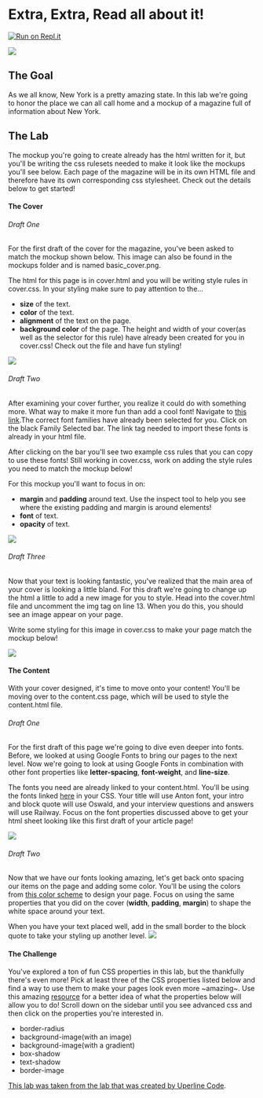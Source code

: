# Extra, Extra, Read all about it!

[![Run on Repl.it](https://repl.it/badge/github/upperlinecode/NewYorkNewspaper)](https://repl.it/github/upperlinecode/NewYorkNewspaper)

![](readme_header.jpg)

## The Goal

As we all know, New York is a pretty amazing state. In this lab we're going to honor the place we can all call home and a mockup of a magazine full of information about New York.

## The Lab
The mockup you're going to create already has the html written for it, but you'll be writing the css rulesets needed to make it look like the mockups you'll see below. Each page of the magazine will be in its own HTML file and therefore have its own corresponding css stylesheet. Check out the details below to get started!


#### The Cover

###### Draft One
For the first draft of the cover for the magazine, you've been asked to match the mockup shown below. This image can also be found in the mockups folder and is named basic_cover.png.

The html for this page is in cover.html and you will be writing style rules in cover.css. In your styling make sure to pay attention to the...
* **size** of the text.
* **color** of the text.
* **alignment** of the text on the page.
* **background color** of the page.
The height and width of your cover(as well as the selector for this rule) have already been created for you in cover.css! Check out the file and have fun styling!

![](mockups/basic_cover.png)

###### Draft Two
After examining your cover further, you realize it could do with something more. What way to make it more fun than add a cool font! Navigate to [this link](https://fonts.google.com/specimen/Source+Code+Pro?selection.family=Lato|Source+Code+Pro).The correct font families have already been selected for you. Click on the black Family Selected bar. The link tag needed to import these fonts is already in your html file.

After clicking on the bar you'll see two example css rules that you can copy to use these fonts! Still working in cover.css, work on adding the style rules you need to match the mockup below!

For this mockup you'll want to focus in on:
* **margin** and **padding** around text. Use the inspect tool to help you see where the existing padding and margin is around elements!
* **font** of text.
* **opacity** of text.

![](mockups/middle_cover.png)

###### Draft Three
Now that your text is looking fantastic, you've realized that the main area of your cover is looking a little bland. For this draft we're going to change up the html a little to add a new image for you to style. Head into the cover.html file and uncomment the img tag on line 13. When you do this, you should see an image appear on your page.

Write some styling for this image in cover.css to make your page match the mockup below!

![](mockups/final_cover.png)

#### The Content
With your cover designed, it's time to move onto your content! You'll be moving over to the content.css page, which will be used to style the content.html file.

###### Draft One

For the first draft of this page we're going to dive even deeper into fonts. Before, we looked at using Google Fonts to bring our pages to the next level. Now we're going to look at using Google Fonts in combination with other font properties like **letter-spacing**, **font-weight**, and **line-size**.

The fonts you need are already linked to your content.html. You'll be using the fonts linked [here](https://fonts.google.com/specimen/Oswald?selection.family=Anton|Oswald|Raleway) in your CSS. Your title will use Anton font, your intro and block quote will use Oswald, and your interview questions and answers will use Railway. Focus on the font properties discussed above to get your html sheet looking like this first draft of your article page!

![](mockups/basic_content.png)

###### Draft Two
Now that we have our fonts looking amazing, let's get back onto spacing our items on the page and adding some color. You'll be using the colors from [this color scheme](https://coolors.co/4c5760-d3d0cb-839788-461220-8c2f39) to design your page. Focus on using the same properties that you did on the cover (**width**, **padding**, **margin**) to shape the white space around your text.

When you have your text placed well, add in the small border to the block quote to take your styling up another level.
![](mockups/advanced_content.png)

#### The Challenge

You've explored a ton of fun CSS properties in this lab, but the thankfully there's even more! Pick at least three of the CSS properties listed below and find a way to use them to make your pages look even more ~amazing~. Use this amazing [resource](https://www.w3schools.com/css/default.asp) for a better idea of what the properties below will allow you to do! Scroll down on the sidebar until you see advanced css and then click on the properties you're interested in.

* border-radius
* background-image(with an image)
* background-image(with a gradient)
* box-shadow
* text-shadow
* border-image

[This lab was taken from the lab that was created by Uperline Code](https://github.com/upperlinecode/NewYorkNewspaper).